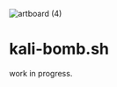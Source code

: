 
![artboard (4)](https://user-images.githubusercontent.com/56691594/176804000-5ac7b615-75c2-47e0-b0de-0b0b16fff99a.png)

# kali-bomb.sh 
work in progress.
